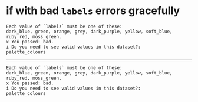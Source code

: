 # if with bad `labels` errors gracefully

    Each value of `labels` must be one of these:
    dark_blue, green, orange, grey, dark_purple, yellow, soft_blue, ruby_red, moss_green.
    x You passed: bad.
    i Do you need to see valid values in this dataset?:
    palette_colours

---

    Each value of `labels` must be one of these:
    dark_blue, green, orange, grey, dark_purple, yellow, soft_blue, ruby_red, moss_green.
    x You passed: bad.
    i Do you need to see valid values in this dataset?:
    palette_colours

